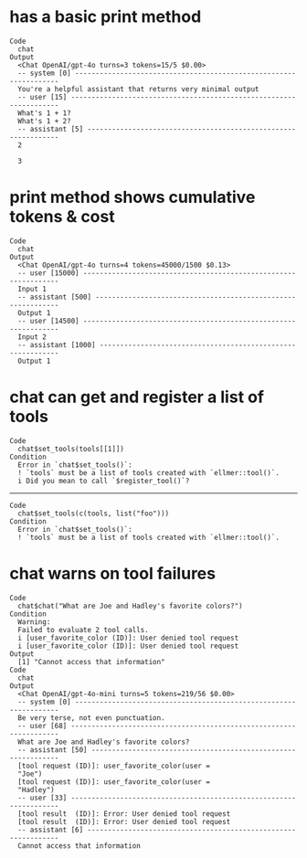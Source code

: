 # has a basic print method

    Code
      chat
    Output
      <Chat OpenAI/gpt-4o turns=3 tokens=15/5 $0.00>
      -- system [0] ------------------------------------------------------------------
      You're a helpful assistant that returns very minimal output
      -- user [15] -------------------------------------------------------------------
      What's 1 + 1?
      What's 1 + 2?
      -- assistant [5] ---------------------------------------------------------------
      2
      
      3

# print method shows cumulative tokens & cost

    Code
      chat
    Output
      <Chat OpenAI/gpt-4o turns=4 tokens=45000/1500 $0.13>
      -- user [15000] ----------------------------------------------------------------
      Input 1
      -- assistant [500] -------------------------------------------------------------
      Output 1
      -- user [14500] ----------------------------------------------------------------
      Input 2
      -- assistant [1000] ------------------------------------------------------------
      Output 1

# chat can get and register a list of tools

    Code
      chat$set_tools(tools[[1]])
    Condition
      Error in `chat$set_tools()`:
      ! `tools` must be a list of tools created with `ellmer::tool()`.
      i Did you mean to call `$register_tool()`?

---

    Code
      chat$set_tools(c(tools, list("foo")))
    Condition
      Error in `chat$set_tools()`:
      ! `tools` must be a list of tools created with `ellmer::tool()`.

# chat warns on tool failures

    Code
      chat$chat("What are Joe and Hadley's favorite colors?")
    Condition
      Warning:
      Failed to evaluate 2 tool calls.
      i [user_favorite_color (ID)]: User denied tool request
      i [user_favorite_color (ID)]: User denied tool request
    Output
      [1] "Cannot access that information"
    Code
      chat
    Output
      <Chat OpenAI/gpt-4o-mini turns=5 tokens=219/56 $0.00>
      -- system [0] ------------------------------------------------------------------
      Be very terse, not even punctuation.
      -- user [68] -------------------------------------------------------------------
      What are Joe and Hadley's favorite colors?
      -- assistant [50] --------------------------------------------------------------
      [tool request (ID)]: user_favorite_color(user = 
      "Joe")
      [tool request (ID)]: user_favorite_color(user = 
      "Hadley")
      -- user [33] -------------------------------------------------------------------
      [tool result  (ID)]: Error: User denied tool request
      [tool result  (ID)]: Error: User denied tool request
      -- assistant [6] ---------------------------------------------------------------
      Cannot access that information

